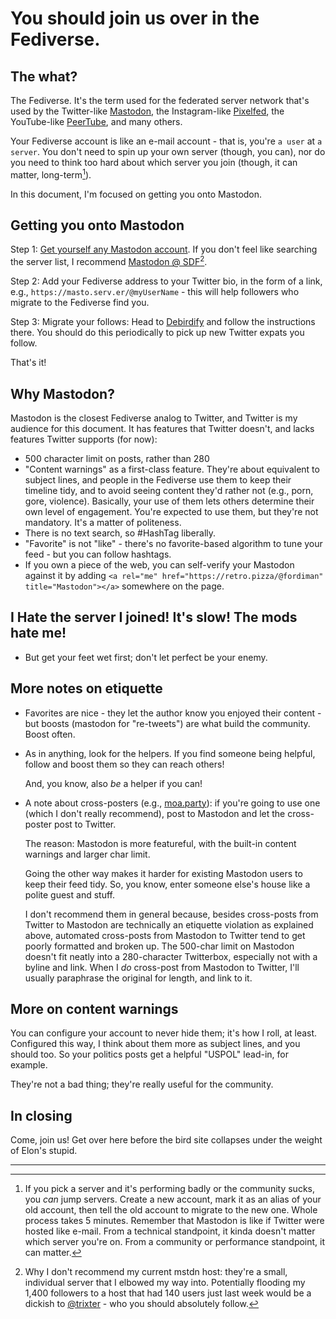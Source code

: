 # You should join us over in the Fediverse.

## The what?

The Fediverse.  It's the term used for the federated server network that's used by the Twitter-like [Mastodon](https://joinmastodon.org), the Instagram-like [Pixelfed](https://pixelfed.org/), the YouTube-like [PeerTube](https://joinpeertube.org/en), and many others.

Your Fediverse account is like an e-mail account - that is, you're `a user` at `a server`.  You don't need to spin up your own server (though, you can), nor do you need to think too hard about which server you join (though, it can matter, long-term[^1]).

In this document, I'm focused on getting you onto Mastodon.

## Getting you onto Mastodon

Step 1: [Get yourself any Mastodon account](https://joinmastodon.org/servers).  If you don't feel like searching the server list, I recommend [Mastodon @ SDF](https://mastodon.sdf.org)[^2].

Step 2: Add your Fediverse address to your Twitter bio, in the form of a link, e.g., `https://masto.serv.er/@myUserName` - this will help followers who migrate to the Fediverse find you.

Step 3: Migrate your follows: Head to [Debirdify](https://pruvisto.org/debirdify) and follow the instructions there. You should do this periodically to pick up new Twitter expats you follow.

That's it!

## Why Mastodon?

Mastodon is the closest Fediverse analog to Twitter, and Twitter is my audience for this document.  It has features that Twitter doesn't, and lacks features Twitter supports (for now):

* 500 character limit on posts, rather than 280
* "Content warnings" as a first-class feature.  They're about equivalent to subject lines, and people in the Fediverse use them to keep their timeline tidy, and to avoid seeing content they'd rather not (e.g., porn, gore, violence).  Basically, your use of them lets others determine their own level of engagement.  You're expected to use them, but they're not mandatory.  It's a matter of politeness.
* There is no text search, so #HashTag liberally.
* "Favorite" is not "like" - there's no favorite-based algorithm to tune your feed - but you can follow hashtags.
* If you own a piece of the web, you can self-verify your Mastodon against it by adding `<a rel="me" href="https://retro.pizza/@fordiman" title="Mastodon"></a>` somewhere on the page.

## I Hate the server I joined!  It's slow!  The mods hate me!

  * [^1]: If you pick a server and it's performing badly or the community sucks, you _can_ jump servers. Create a new account, mark it as an alias of your old account, then tell the old account to migrate to the new one. Whole process takes 5 minutes. 
Remember that Mastodon is like if Twitter were hosted like e-mail. From a technical standpoint, it kinda doesn't matter which server you're on. From a community or performance standpoint, it can matter.
  
    But get your feet wet first; don't let perfect be your enemy. 


## More notes on etiquette

  * Favorites are nice - they let the author know you enjoyed their content - but boosts (mastodon for "re-tweets") are what build the community. Boost often. 

  * As in anything, look for the helpers. If you find someone being helpful, follow and boost them so they can reach others!

    And, you know, also _be_ a helper if you can! 

  * A note about cross-posters (e.g., [moa.party](https://moa.party)): if you're going to use one (which I don't really recommend), post to Mastodon and let the cross-poster post to Twitter.

    The reason: Mastodon is more featureful, with the built-in content warnings and larger char limit.  

    Going the other way makes it harder for existing Mastodon users to keep their feed tidy. So, you know, enter someone else's house like a polite guest and stuff.

    I don't recommend them in general because, besides cross-posts from Twitter to Mastodon are technically an etiquette violation as explained above, automated cross-posts from Mastodon to Twitter tend to get poorly formatted and broken up.  The 500-char limit on Mastodon doesn't fit neatly into a 280-character Twitterbox, especially not with a byline and link.  When I _do_ cross-post from Mastodon to Twitter, I'll usually paraphrase the original for length, and link to it.

## More on content warnings
  
You can configure your account to never hide them; it's how I roll, at least. Configured this way, I think about them more as subject lines, and you should too. So your politics posts get a helpful "USPOL" lead-in, for example.

They're not a bad thing; they're really useful for the community.

## In closing

Come, join us! Get over here before the bird site collapses under the weight of Elon's stupid. 

-----

[^2]: Why I don't recommend my current mstdn host: they're a small, individual server that I elbowed my way into. Potentially flooding my 1,400 followers to a host that had 140 users just last week would be a dickish to [@trixter](https://retro.pizza/@trixter) - who you should absolutely follow.
